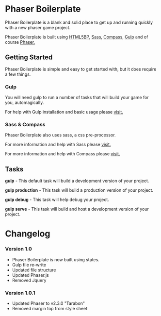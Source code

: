 # Phaser Boilerplate

Phaser Boilerplate is a blank and solid place to get up and running quickly with a new phaser game project. 

Phaser Boilerplate is built using [HTML5BP](http://html5boilerplate.com/), [Sass](http://sass-lang.com/), [Compass](http://compass-style.org/), [Gulp](http://gulpjs.com/) and of course [Phaser.](http://phaser.io/)

## Getting Started 

Phaser Boilerplate is simple and easy to get started with, but it does require a few things. 

### Gulp 
You will need gulp to run a number of tasks that will build your game for you, automagically.

For help with Gulp installation and basic usage please [visit.](https://github.com/gulpjs/gulp/blob/master/docs/getting-started.md) 

### Sass & Compass
Phaser Boilerplate also uses sass, a css pre-processor.

For more information and help with Sass please [visit.](http://sass-lang.com/)

For more information and help with Compass please [visit.](http://compass-style.org/)

## Tasks

**gulp** - This default task will build a development version of your project. 

**gulp production** - This task will build a production version of your project. 

**gulp debug** - This task will help debug your project. 

**gulp serve** - This task will build and host a development version of your project. 

# Changelog 

### Version 1.0

- Phaser Boilerplate is now built using states. 
- Gulp file re-write 
- Updated file structure 
- Updated Phaser.js
- Removed Jquery

### Version 1.0.1
- Updated Phaser to v2.3.0 "Tarabon" 
- Removed margin top from style sheet